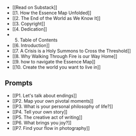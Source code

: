 - [[Read on Substack]]
- [[1. How the Essence Map Unfolded]]
- [[2. The End of the World as We Know It]]
- [[3. Copyright]]
- [[4. Dedication]]
- 5. Table of Contents
- [[6. Introduction]]
- [[7. A Crisis is a Holy Summons to Cross the Threshold]]
- [[8. Why Walking Through Fire is our Way Home]]
- [[9. how to navigate the Essence Map]]
- [[10. Create the world you want to live in]]

## Prompts

- [[P1. Let's talk about endings]]
- [[P2. Map your own pivotal moments]]
- [[P3. What is your personal philosophy of life?]]
- [[P4. Tell your own story]]
- [[P5. The creative act of writing]]
- [[P6. What brings you joy?]]
- [[P7. Find your flow in photography]]